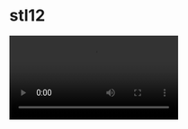 # stl12

<video controls>
  <source src="https://raw.githubusercontent.com/santi-nue/stl12/main/.github/images/comedy.mp4?raw=true" type="video/mp4">
  Your browser does not support the video tag.
</video>

